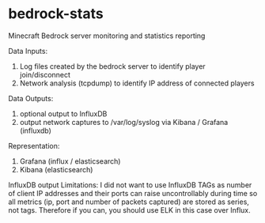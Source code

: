 # bedrock-stats
Minecraft Bedrock server monitoring and statistics reporting

Data Inputs:
1. Log files created by the bedrock server to identify player join/disconnect
2. Network analysis (tcpdump) to identify IP address of connected players

Data Outputs:
1. optional output to InfluxDB
2. output network captures to /var/log/syslog via Kibana / Grafana (influxdb)

Representation:
1. Grafana (influx / elasticsearch)
2. Kibana (elasticsearch)


InfluxDB output Limitations:
I did not want to use InfluxDB TAGs as number of client IP addresses and their ports can raise uncontrollably during time so all metrics (ip, port and number of packets captured) are stored as series, not tags.
Therefore if you can, you should use ELK in this case over Influx.
